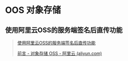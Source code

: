 # OOS 对象存储

## 使用阿里云OSS的服务端签名后直传功能

> [使用阿里云OSS的服务端签名后直传功能](https://www.cnblogs.com/Johnson-lin/p/13677099.html)
>
> [前言 - 对象存储 OSS - 阿里云 (aliyun.com)](https://help.aliyun.com/document_detail/32008.html?spm=a2c4g.11186623.6.923.75bb7bf9Zd21S6)



